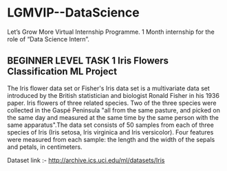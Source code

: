 # LGMVIP--DataScience
Let’s Grow More Virtual Internship Programme. 1 Month internship for the role of “Data Science Intern”.

## BEGINNER LEVEL TASK 1 Iris Flowers Classification ML Project
The Iris flower data set or Fisher's Iris data set is a multivariate data set introduced by the British statistician and biologist Ronald Fisher in his 1936 paper. Iris flowers of three related species. Two of the three species were collected in the Gaspé Peninsula "all from the same pasture, and picked on the same day and measured at the same time by the same person with the same apparatus".The data set consists of 50 samples from each of three species of Iris (Iris setosa, Iris virginica and Iris versicolor). Four features were measured from each sample: the length and the width of the sepals and petals, in centimeters.

Dataset link :- http://archive.ics.uci.edu/ml/datasets/Iris
